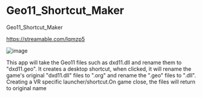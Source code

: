 # Geo11_Shortcut_Maker
Geo11_Shortcut_Maker

https://streamable.com/lqmzp5

![image](https://user-images.githubusercontent.com/98753696/177370393-9bb78656-2b6f-4fc3-a8a2-89265b2e795f.png)


This app will take the Geo11 files such as dxd11.dll and rename them to "dxd11.geo". It creates a desktop shortcut, when clicked, it will rename the game's original "dxd11.dll" files to ".org" and rename the ".geo" files to ".dll". Creating a VR specific launcher/shortcut.On game close, the files will return to original name
